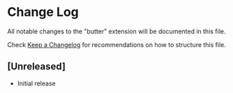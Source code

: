 # Change Log

All notable changes to the "butter" extension will be documented in this file.

Check [Keep a Changelog](http://keepachangelog.com/) for recommendations on how to structure this file.

## [Unreleased]

- Initial release